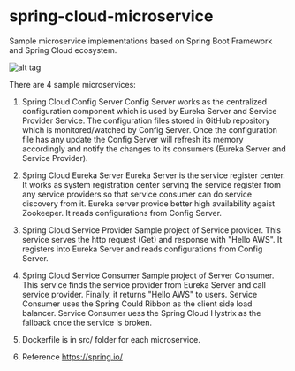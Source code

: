 # spring-cloud-microservice

Sample microservice implementations based on Spring Boot Framework and Spring Cloud ecosystem.

![alt tag](https://user-images.githubusercontent.com/5929519/58834535-3b4aac80-8686-11e9-8687-0ad7f7332e3c.png)

There are 4 sample microservices: 

1. Spring Cloud Config Server
   Config Server works as the centralized configuration component which is used by Eureka Server and Service Provider Service. 
   The configuration files stored in GitHub repository which is monitored/watched by Config Server. Once the configuration file
   has any update the Config Server will refresh its memory accordingly and notify the changes to its consumers (Eureka Server 
   and Service Provider).
   
2. Spring Cloud Eureka Server
   Eureka Server is the service register center. It works as system registration center serving the service register from any 
   service providers so that service consumer can do service discovery from it. Eureka server provide better high availability
   agaist Zookeeper. It reads configurations from Config Server.
   
3. Spring Cloud Service Provider
   Sample project of Service provider. This service serves the http request (Get) and response with "Hello AWS". It registers
   into Eureka Server and reads configurations from Config Server.
   
4. Spring Cloud Service Consumer
   Sample project of Server Consumer. This service finds the service provider from Eureka Server and call service provider.
   Finally, it returns "Hello AWS" to users.
   Service Consumer uses the Spring Could Ribbon as the client side load balancer.
   Service Consumer uess the Spring Cloud Hystrix as the fallback once the service is broken.

5. Dockerfile is in src/ folder for each microservice.

6. Reference
   https://spring.io/
